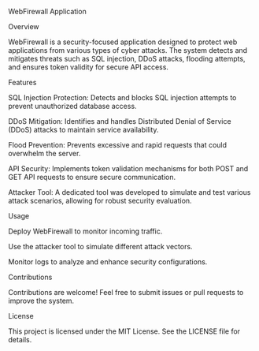 WebFirewall Application

Overview

WebFirewall is a security-focused application designed to protect web applications from various types of cyber attacks. The system detects and mitigates threats such as SQL injection, DDoS attacks, flooding attempts, and ensures token validity for secure API access.

Features

SQL Injection Protection: Detects and blocks SQL injection attempts to prevent unauthorized database access.

DDoS Mitigation: Identifies and handles Distributed Denial of Service (DDoS) attacks to maintain service availability.

Flood Prevention: Prevents excessive and rapid requests that could overwhelm the server.

API Security: Implements token validation mechanisms for both POST and GET API requests to ensure secure communication.

Attacker Tool: A dedicated tool was developed to simulate and test various attack scenarios, allowing for robust security evaluation.

Usage

Deploy WebFirewall to monitor incoming traffic.

Use the attacker tool to simulate different attack vectors.

Monitor logs to analyze and enhance security configurations.

Contributions

Contributions are welcome! Feel free to submit issues or pull requests to improve the system.

License

This project is licensed under the MIT License. See the LICENSE file for details.
